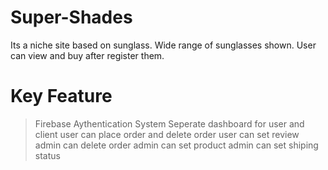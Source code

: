 # Super-Shades
Its a niche site based on sunglass. Wide range of sunglasses shown. User can view and buy after register them.

# Key Feature
> Firebase Aythentication System
> Seperate dashboard for user and client
> user can place order and delete order
> user can set review
> admin can delete order
> admin can set product
> admin can set shiping status
